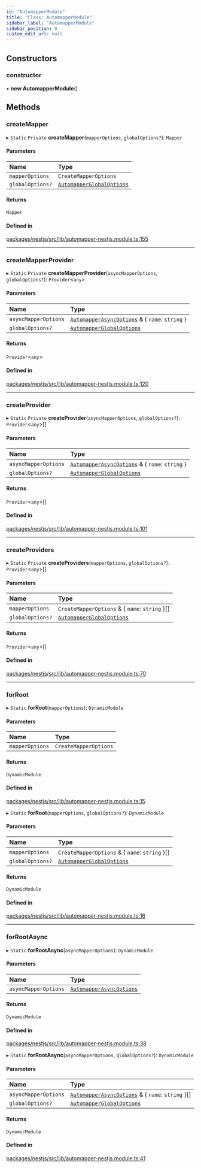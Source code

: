 ```yaml
---
id: "AutomapperModule"
title: "Class: AutomapperModule"
sidebar_label: "AutomapperModule"
sidebar_position: 0
custom_edit_url: null
---
```


## Constructors

### constructor

• **new AutomapperModule**()

## Methods

### createMapper

▸ `Static` `Private` **createMapper**(`mapperOptions`, `globalOptions?`): `Mapper`

#### Parameters

| Name | Type |
| :------ | :------ |
| `mapperOptions` | `CreateMapperOptions` |
| `globalOptions?` | [`AutomapperGlobalOptions`](../interfaces/AutomapperGlobalOptions.md) |

#### Returns

`Mapper`

#### Defined in

[packages/nestjs/src/lib/automapper-nestjs.module.ts:155](https://github.com/nartc/mapper/blob/a29e3690/packages/nestjs/src/lib/automapper-nestjs.module.ts#L155)

___

### createMapperProvider

▸ `Static` `Private` **createMapperProvider**(`asyncMapperOptions`, `globalOptions?`): `Provider`<`any`\>

#### Parameters

| Name | Type |
| :------ | :------ |
| `asyncMapperOptions` | [`AutomapperAsyncOptions`](../interfaces/AutomapperAsyncOptions.md) & { `name`: `string`  } |
| `globalOptions?` | [`AutomapperGlobalOptions`](../interfaces/AutomapperGlobalOptions.md) |

#### Returns

`Provider`<`any`\>

#### Defined in

[packages/nestjs/src/lib/automapper-nestjs.module.ts:120](https://github.com/nartc/mapper/blob/a29e3690/packages/nestjs/src/lib/automapper-nestjs.module.ts#L120)

___

### createProvider

▸ `Static` `Private` **createProvider**(`asyncMapperOptions`, `globalOptions?`): `Provider`<`any`\>[]

#### Parameters

| Name | Type |
| :------ | :------ |
| `asyncMapperOptions` | [`AutomapperAsyncOptions`](../interfaces/AutomapperAsyncOptions.md) & { `name`: `string`  } |
| `globalOptions?` | [`AutomapperGlobalOptions`](../interfaces/AutomapperGlobalOptions.md) |

#### Returns

`Provider`<`any`\>[]

#### Defined in

[packages/nestjs/src/lib/automapper-nestjs.module.ts:101](https://github.com/nartc/mapper/blob/a29e3690/packages/nestjs/src/lib/automapper-nestjs.module.ts#L101)

___

### createProviders

▸ `Static` `Private` **createProviders**(`mapperOptions`, `globalOptions?`): `Provider`<`any`\>[]

#### Parameters

| Name | Type |
| :------ | :------ |
| `mapperOptions` | `CreateMapperOptions` & { `name`: `string`  }[] |
| `globalOptions?` | [`AutomapperGlobalOptions`](../interfaces/AutomapperGlobalOptions.md) |

#### Returns

`Provider`<`any`\>[]

#### Defined in

[packages/nestjs/src/lib/automapper-nestjs.module.ts:70](https://github.com/nartc/mapper/blob/a29e3690/packages/nestjs/src/lib/automapper-nestjs.module.ts#L70)

___

### forRoot

▸ `Static` **forRoot**(`mapperOptions`): `DynamicModule`

#### Parameters

| Name | Type |
| :------ | :------ |
| `mapperOptions` | `CreateMapperOptions` |

#### Returns

`DynamicModule`

#### Defined in

[packages/nestjs/src/lib/automapper-nestjs.module.ts:15](https://github.com/nartc/mapper/blob/a29e3690/packages/nestjs/src/lib/automapper-nestjs.module.ts#L15)

▸ `Static` **forRoot**(`mapperOptions`, `globalOptions?`): `DynamicModule`

#### Parameters

| Name | Type |
| :------ | :------ |
| `mapperOptions` | `CreateMapperOptions` & { `name`: `string`  }[] |
| `globalOptions?` | [`AutomapperGlobalOptions`](../interfaces/AutomapperGlobalOptions.md) |

#### Returns

`DynamicModule`

#### Defined in

[packages/nestjs/src/lib/automapper-nestjs.module.ts:16](https://github.com/nartc/mapper/blob/a29e3690/packages/nestjs/src/lib/automapper-nestjs.module.ts#L16)

___

### forRootAsync

▸ `Static` **forRootAsync**(`asyncMapperOptions`): `DynamicModule`

#### Parameters

| Name | Type |
| :------ | :------ |
| `asyncMapperOptions` | [`AutomapperAsyncOptions`](../interfaces/AutomapperAsyncOptions.md) |

#### Returns

`DynamicModule`

#### Defined in

[packages/nestjs/src/lib/automapper-nestjs.module.ts:38](https://github.com/nartc/mapper/blob/a29e3690/packages/nestjs/src/lib/automapper-nestjs.module.ts#L38)

▸ `Static` **forRootAsync**(`asyncMapperOptions`, `globalOptions?`): `DynamicModule`

#### Parameters

| Name | Type |
| :------ | :------ |
| `asyncMapperOptions` | [`AutomapperAsyncOptions`](../interfaces/AutomapperAsyncOptions.md) & { `name`: `string`  }[] |
| `globalOptions?` | [`AutomapperGlobalOptions`](../interfaces/AutomapperGlobalOptions.md) |

#### Returns

`DynamicModule`

#### Defined in

[packages/nestjs/src/lib/automapper-nestjs.module.ts:41](https://github.com/nartc/mapper/blob/a29e3690/packages/nestjs/src/lib/automapper-nestjs.module.ts#L41)

